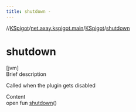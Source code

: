 ```yaml
---
title: shutdown -
---
```

//[KSpigot](../../index.md)/[net.axay.kspigot.main](../index.md)/[KSpigot](index.md)/[shutdown](shutdown.md)



# shutdown  
[jvm]  
Brief description  


Called when the plugin gets disabled

  
Content  
open fun [shutdown](shutdown.md)()  



